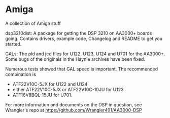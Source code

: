 # Amiga
A collection of Amiga stuff

dsp3210dist: A package for getting the DSP 3210 on AA3000+ boards going. Contains drivers, example code, Changelog and README to get you started.

GALs: The pld and jed files for U122, U123, U124 and U701 for the AA3000+. Some bugs of the originals in the Haynie archives have been fixed. 

Numerous tests showed that GAL speed is important. The recommended combination is
- ATF22V10C-5JX for U122 and U124 
- either ATF22V10C-5JX or ATF22V10C-10JU for U123
- ATF16V8BQL-15JU for U701.

For more information and documents on the DSP in question, see Wrangler's repo at https://github.com/Wrangler491/AA3000-DSP
